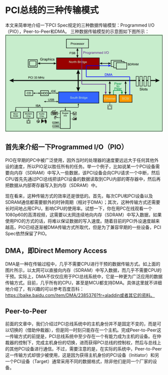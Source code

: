 # PCI总线的三种传输模式
本文来简单地介绍一下PCI Spec规定的三种数据传输模型：Programmed I/O（PIO），Peer-to-Peer和DMA。
三种数据传输模型的示意图如下图所示：
![Img](./FILES/pcizong-xian-de-san-zhong-chuan-shu-mo-shi.md/c14102e2.png)
## 首先来介绍一下Programmed I/O（PIO）
PIO在早期的PC中被广泛使用，因外当时的处理器的速度要远远大于任何其他外设的速度，所以PIO足以胜任所有的任务。举一个例子，比如说某一个PCI设备需要向内存（SDRAM）中写入一些数据，该PCI设备会向CPU请求一个中断，然后CPU首先先通过PCI总线把该PCI设备的数据读取到CPU内部的寄存器中，然后再把数据从内部寄存器写入到内存（SDRAM）中。

现在看来，这种传输方式的效率还是很低的。首先，每次CPU和PCI设备以及SDRAM通信都需要额外的时钟周期（相对于DMA）；其次，这种传输方式还需要长时间地占用CPU，影响CPU的使用率。试想一下，你在用PC在线观看一个1080p60的高清视频，这需要以太网连续地向内存（SDRAM）中写入数据，如果使用PIO的方式的话，将难以保证数据的写入速度。随着目前的PCI外设速度越来越高，PIO已经逐渐被DMA传输方式所取代，但是为了兼容早期的一些设备，PCI Spec依然保留了PIO。

## DMA，即Direct Memory Access 
DMA是一种在传输过程中，几乎不需要CPU进行干预的数据传输方式。如上面的图片所示，以太网可以直接向内存（SDRAM）中写入数据，而几乎不需要CPU的干预。实际上，DMA不仅仅应用于PCI总线系统中，它是一种更为广泛应用的数据传输方式。目前，几乎所有的CPU，甚至是MCU都支持DMA。具体这里就不详细地介绍了，有兴趣的可以参考百度百科：https://baike.baidu.com/item/DMA/2385376?fr=aladdin或者其它的资料。

## Peer-to-Peer
前面的文章中，我们介绍过PCI总线系统中的主机身份并不是固定不变的，而是可以切换的（借助仲裁器），但是同一时刻只能存在一个主机。完成Peer-to-Peer这一传输方式的前提是，PCI总线系统中至少存在一个有能力成为主机的设备。在仲裁器的控制下，完成主机身份的切换，进而获得PCI总线的控制权，然后与总线上的其他PCI设备进行通信。不过，需要注意的是，在实际的系统中，Peer-to-Peer这一传输方式却很少被使用，这是因为获得主机身份的PCI设备（Initiator）和另一个PCI设备（Target）通常采用不同的数据格式，除非他们是同一个厂家的设备。